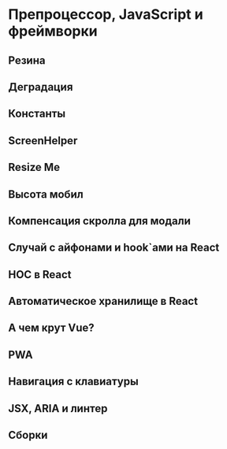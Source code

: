 # Препроцессор, JavaScript и фреймворки

## Резина

## Деградация

## Константы

## ScreenHelper

## Resize Me

## Высота мобил

## Компенсация скролла для модали

## Случай c айфонами и hook`ами на React

## HOC в React

## Автоматическое хранилище в React

## А чем крут Vue?

## PWA

## Навигация c клавиатуры

## JSX, ARIA и линтер

## Сборки